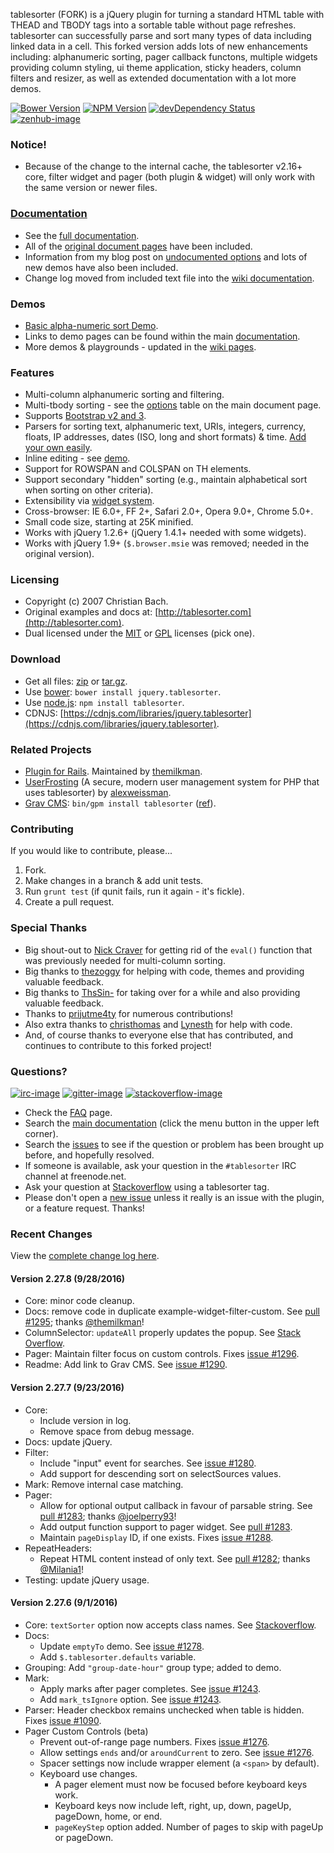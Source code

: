 tablesorter (FORK) is a jQuery plugin for turning a standard HTML table with THEAD and TBODY tags into a sortable table without page refreshes. tablesorter can successfully parse and sort many types of data including linked data in a cell. This forked version adds lots of new enhancements including: alphanumeric sorting, pager callback functons, multiple widgets providing column styling, ui theme application, sticky headers, column filters and resizer, as well as extended documentation with a lot more demos.

[![Bower Version][bower-image]][bower-url] [![NPM Version][npm-image]][npm-url] [![devDependency Status][david-dev-image]][david-dev-url] [![zenhub-image]][zenhub-url]

### Notice!

* Because of the change to the internal cache, the tablesorter v2.16+ core, filter widget and pager (both plugin &amp; widget) will only work with the same version or newer files.

### [Documentation](https://mottie.github.io/tablesorter/docs/)

* See the [full documentation](https://mottie.github.io/tablesorter/docs/).
* All of the [original document pages](http://tablesorter.com/docs/) have been included.
* Information from my blog post on [undocumented options](https://wowmotty.blogspot.com/2011/06/jquery-tablesorter-missing-docs.html) and lots of new demos have also been included.
* Change log moved from included text file into the [wiki documentation](https://github.com/Mottie/tablesorter/wiki/Changes).

### Demos

* [Basic alpha-numeric sort Demo](https://mottie.github.io/tablesorter/).
* Links to demo pages can be found within the main [documentation](https://mottie.github.io/tablesorter/docs/).
* More demos & playgrounds - updated in the [wiki pages](https://github.com/Mottie/tablesorter/wiki).

### Features

* Multi-column alphanumeric sorting and filtering.
* Multi-tbody sorting - see the [options](https://mottie.github.io/tablesorter/docs/index.html#options) table on the main document page.
* Supports [Bootstrap v2 and 3](https://mottie.github.io/tablesorter/docs/example-widget-bootstrap-theme.html).
* Parsers for sorting text, alphanumeric text, URIs, integers, currency, floats, IP addresses, dates (ISO, long and short formats) &amp; time. [Add your own easily](https://mottie.github.io/tablesorter/docs/example-parsers.html).
* Inline editing - see [demo](https://mottie.github.io/tablesorter/docs/example-widget-editable.html).
* Support for ROWSPAN and COLSPAN on TH elements.
* Support secondary "hidden" sorting (e.g., maintain alphabetical sort when sorting on other criteria).
* Extensibility via [widget system](https://mottie.github.io/tablesorter/docs/example-widgets.html).
* Cross-browser: IE 6.0+, FF 2+, Safari 2.0+, Opera 9.0+, Chrome 5.0+.
* Small code size, starting at 25K minified.
* Works with jQuery 1.2.6+ (jQuery 1.4.1+ needed with some widgets).
* Works with jQuery 1.9+ (`$.browser.msie` was removed; needed in the original version).

### Licensing

* Copyright (c) 2007 Christian Bach.
* Original examples and docs at: [http://tablesorter.com](http://tablesorter.com).
* Dual licensed under the [MIT](https://opensource.org/licenses/mit-license.php) or [GPL](https://www.gnu.org/licenses/gpl.html) licenses (pick one).

### Download

* Get all files: [zip](https://github.com/Mottie/tablesorter/archive/master.zip) or [tar.gz](https://github.com/Mottie/tablesorter/archive/master.tar.gz).
* Use [bower](https://bower.io/): `bower install jquery.tablesorter`.
* Use [node.js](https://nodejs.org/): `npm install tablesorter`.
* CDNJS: [https://cdnjs.com/libraries/jquery.tablesorter](https://cdnjs.com/libraries/jquery.tablesorter).

### Related Projects

* [Plugin for Rails](https://github.com/themilkman/jquery-tablesorter-rails). Maintained by [themilkman](https://github.com/themilkman).
* [UserFrosting](https://github.com/alexweissman/UserFrosting) (A secure, modern user management system for PHP that uses tablesorter) by [alexweissman](https://github.com/alexweissman).
* [Grav CMS](https://getgrav.org/): `bin/gpm install tablesorter` ([ref](https://github.com/Perlkonig/grav-plugin-tablesorter)).

### Contributing

If you would like to contribute, please...

1. Fork.
2. Make changes in a branch & add unit tests.
3. Run `grunt test` (if qunit fails, run it again - it's fickle).
4. Create a pull request.

### Special Thanks

* Big shout-out to [Nick Craver](https://github.com/NickCraver) for getting rid of the `eval()` function that was previously needed for multi-column sorting.
* Big thanks to [thezoggy](https://github.com/thezoggy) for helping with code, themes and providing valuable feedback.
* Big thanks to [ThsSin-](https://github.com/TheSin-) for taking over for a while and also providing valuable feedback.
* Thanks to [prijutme4ty](https://github.com/prijutme4ty) for numerous contributions!
* Also extra thanks to [christhomas](https://github.com/christhomas) and [Lynesth](https://github.com/Lynesth) for help with code.
* And, of course thanks to everyone else that has contributed, and continues to contribute to this forked project!

### Questions?

[![irc-image]][irc-url] [![gitter-image]][gitter-url] [![stackoverflow-image]][stackoverflow-url]

* Check the [FAQ](https://github.com/Mottie/tablesorter/wiki/FAQ) page.
* Search the [main documentation](https://mottie.github.io/tablesorter/docs/) (click the menu button in the upper left corner).
* Search the [issues](https://github.com/Mottie/tablesorter/issues) to see if the question or problem has been brought up before, and hopefully resolved.
* If someone is available, ask your question in the `#tablesorter` IRC channel at freenode.net.
* Ask your question at [Stackoverflow](https://stackoverflow.com/questions/tagged/tablesorter) using a tablesorter tag.
* Please don't open a [new issue](https://github.com/Mottie/tablesorter/issues) unless it really is an issue with the plugin, or a feature request. Thanks!

[npm-url]: https://npmjs.org/package/tablesorter
[npm-image]: https://img.shields.io/npm/v/tablesorter.svg
[david-dev-url]: https://david-dm.org/Mottie/tablesorter?type=dev
[david-dev-image]: https://img.shields.io/david/dev/Mottie/tablesorter.svg
[bower-url]: http://bower.io/search/?q=jquery.tablesorter
[bower-image]: https://img.shields.io/bower/v/jquery.tablesorter.svg
[zenhub-url]: https://zenhub.io
[zenhub-image]: https://cdn.rawgit.com/Mottie/tablesorter/master/docs/img/zenhub-badge.svg

[irc-url]: https://kiwiirc.com/client/irc.freenode.net#tablesorter
[irc-image]: https://img.shields.io/badge/irc-%23tablesorter-yellowgreen.svg
[gitter-url]: https://gitter.im/Mottie/tablesorter
[gitter-image]: https://img.shields.io/badge/GITTER-join%20chat-yellowgreen.svg
[stackoverflow-url]: http://stackoverflow.com/questions/tagged/tablesorter
[stackoverflow-image]: https://img.shields.io/badge/stackoverflow-tablesorter-blue.svg

### Recent Changes

View the [complete change log here](https://github.com/Mottie/tablesorter/wiki/Changes).

#### <a name="v2.27.8">Version 2.27.8</a> (9/28/2016)

* Core: minor code cleanup.
* Docs: remove code in duplicate example-widget-filter-custom. See [pull #1295](https://github.com/Mottie/tablesorter/pull/1295); thanks [@themilkman](https://github.com/themilkman)!
* ColumnSelector: `updateAll` properly updates the popup. See [Stack Overflow](http://stackoverflow.com/q/39669948/145346).
* Pager: Maintain filter focus on custom controls. Fixes [issue #1296](https://github.com/Mottie/tablesorter/issues/1296).
* Readme: Add link to Grav CMS. See [issue #1290](https://github.com/Mottie/tablesorter/issues/1290).

#### <a name="v2.27.7">Version 2.27.7</a> (9/23/2016)

* Core:
  * Include version in log.
  * Remove space from debug message.
* Docs: update jQuery.
* Filter:
  * Include "input" event for searches. See [issue #1280](https://github.com/Mottie/tablesorter/issues/1280).
  * Add support for descending sort on selectSources values.
* Mark: Remove internal case matching.
* Pager:
  * Allow for optional output callback in favour of parsable string. See [pull #1283](https://github.com/Mottie/tablesorter/pull/1283); thanks [@joelperry93](https://github.com/joelperry93)!
  * Add output function support to pager widget. See [pull #1283](https://github.com/Mottie/tablesorter/pull/1283).
  * Maintain `pageDisplay` ID, if one exists. Fixes [issue #1288](https://github.com/Mottie/tablesorter/issues/1288).
* RepeatHeaders:
  * Repeat HTML content instead of only text. See [pull #1282](https://github.com/Mottie/tablesorter/pull/1282); thanks [@Milania1](https://github.com/Milania1)!
* Testing: update jQuery usage.

#### <a name="v2.27.6">Version 2.27.6</a> (9/1/2016)

* Core: `textSorter` option now accepts class names. See [Stackoverflow](http://stackoverflow.com/q/39259954/145346).
* Docs:
  * Update `emptyTo` demo. See [issue #1278](https://github.com/Mottie/tablesorter/issues/1278).
  * Add `$.tablesorter.defaults` variable.
* Grouping: Add `"group-date-hour"` group type; added to demo.
* Mark:
  * Apply marks after pager completes. See [issue #1243](https://github.com/Mottie/tablesorter/issues/1243).
  * Add `mark_tsIgnore` option. See [issue #1243](https://github.com/Mottie/tablesorter/issues/1243).
* Parser: Header checkbox remains unchecked when table is hidden. Fixes [issue #1090](https://github.com/Mottie/tablesorter/issues/1090).
* Pager Custom Controls (beta)
  * Prevent out-of-range page numbers. Fixes [issue #1276](https://github.com/Mottie/tablesorter/issues/1276).
  * Allow settings `ends` and/or `aroundCurrent` to zero. See [issue #1276](https://github.com/Mottie/tablesorter/issues/1276).
  * Spacer settings now include wrapper element (a `<span>` by default).
  * Keyboard use changes.
    * A pager element must now be focused before keyboard keys work.
    * Keyboard keys now include left, right, up, down, pageUp, pageDown,
      home, or end.
    * `pageKeyStep` option added. Number of pages to skip with pageUp or pageDown.
